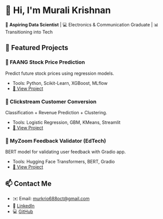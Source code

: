 # 👋 Hi, I'm Murali Krishnan

🎯 **Aspiring Data Scientist** | 💻 Electronics & Communication Graduate | 📊 Transitioning into Tech

## 🚀 Featured Projects

### 🔹 FAANG Stock Price Prediction
Predict future stock prices using regression models.
- Tools: Python, Scikit-Learn, XGBoost, MLflow
- [🔗 View Project](https://github.com/Muralikrish06/faang-stock-predictor)

### 🔹 Clickstream Customer Conversion
Classification + Revenue Prediction + Clustering.
- Tools: Logistic Regression, GBM, KMeans, Streamlit
- [🔗 View Project](https://github.com/Muralikrish06/clickstream-customer-analysis)

### 🔹 MyZoom Feedback Validator (EdTech)
BERT model for validating user feedback with Gradio app.
- Tools: Hugging Face Transformers, BERT, Gradio
- [🔗 View Project](https://github.com/Muralikrish06/myzoom-feedback-validator)


## 📫 Contact Me
- ✉️ Email: murkrio688oct@gmail.com
- 💼 [LinkedIn](https://www.linkedin.com/in/murali-k-98723b255)
- 💻 [GitHub](https://github.com/Muralikrish06)

